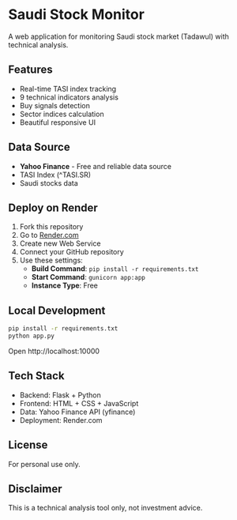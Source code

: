# Saudi Stock Monitor

A web application for monitoring Saudi stock market (Tadawul) with technical analysis.

## Features

- Real-time TASI index tracking
- 9 technical indicators analysis
- Buy signals detection
- Sector indices calculation
- Beautiful responsive UI

## Data Source

- **Yahoo Finance** - Free and reliable data source
- TASI Index (^TASI.SR)
- Saudi stocks data

## Deploy on Render

1. Fork this repository
2. Go to [Render.com](https://render.com)
3. Create new Web Service
4. Connect your GitHub repository
5. Use these settings:
   - **Build Command**: `pip install -r requirements.txt`
   - **Start Command**: `gunicorn app:app`
   - **Instance Type**: Free

## Local Development

```bash
pip install -r requirements.txt
python app.py
```

Open http://localhost:10000

## Tech Stack

- Backend: Flask + Python
- Frontend: HTML + CSS + JavaScript
- Data: Yahoo Finance API (yfinance)
- Deployment: Render.com

## License

For personal use only.

## Disclaimer

This is a technical analysis tool only, not investment advice.
